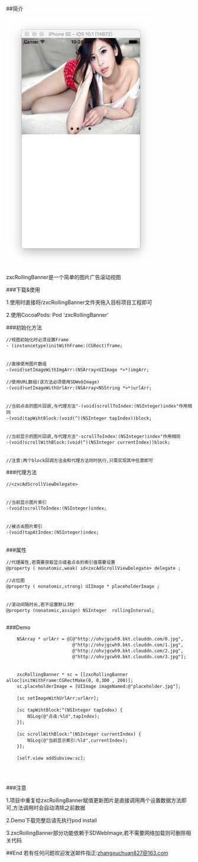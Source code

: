 ##简介

![展示图](./show.jpg)

zxcRollingBanner是一个简单的图片广告滚动视图


###下载&使用

1.使用时直接将/zxcRollingBanner文件夹拖入目标项目工程即可

2.使用CocoaPods:  Pod 'zxcRollingBanner'


###初始化方法
```
//视图初始化时必须设置Frame
- (instancetype)initWithFrame:(CGRect)frame;


//直接使用图片数组
-(void)setImageWithImgArr:(NSArray<UIImage *>*)imgArr;

//使用URL数组(该方法必须使用SDWebImage)
-(void)setImageWithUrlArr:(NSArray<NSString *>*)urlArr;


//当前点击的图片回调,与代理方法"-(void)scrollToIndex:(NSInteger)index"作用相同
-(void)tapWihtBlock:(void(^)(NSInteger tapIndex))block;


//当前显示的图片回调,与代理方法"-scrollToIndex:(NSInteger)index"作用相同
-(void)scrollWithBlock:(void(^)(NSInteger currentIndex))block;


//注意:两个block回调方法会和代理方法同时执行,只需实现其中任意即可

```

###代理方法


```
//<zxcAdScrollViewDelegate>


//当前显示图片索引
-(void)scrollToIndex:(NSInteger)index;


//被点击图片索引
-(void)tapAtIndex:(NSInteger)index;


```


###属性

```
//代理属性,若需要获取显示或者点击的索引值需要设置
@property ( nonatomic,weak) id<zxcAdScrollViewDelegate> delegate ;

//占位图
@property ( nonatomic,strong) UIImage * placeholderImage ;


//滚动间隔时长,若不设置默认3秒
@property (nonatomic,assign) NSInteger  rollingInterval;


```



###Demo


```
    NSArray * urlArr = @[@"http://ohvjgcwh9.bkt.clouddn.com/0.jpg",
                         @"http://ohvjgcwh9.bkt.clouddn.com/1.jpg",
                         @"http://ohvjgcwh9.bkt.clouddn.com/2.jpg",
                         @"http://ohvjgcwh9.bkt.clouddn.com/3.jpg"];
    
    
    zxcRollingBanner * sc = [[zxcRollingBanner alloc]initWithFrame:CGRectMake(0, 0,300 , 200)];
    sc.placeholderImage = [UIImage imageNamed:@"placeholder.jpg"];
    
    [sc setImageWithUrlArr:urlArr];
    
    [sc tapWihtBlock:^(NSInteger tapIndex) {
        NSLog(@"点击:%ld",tapIndex);
    }];

    [sc scrollWithBlock:^(NSInteger currentIndex) {
        NSLog(@"当前显示索引:%ld",currentIndex);
    }];

    [self.view addSubview:sc];
    
    


```


###注意

1.项目中重复给zxcRollingBanner赋值更新图片是直接调用两个设置数据方法即可,方法调用时会自动清除之前数据

2.Demo下载完整后请先执行pod install

3.zxcRollingBanner部分功能依赖于SDWebImage,若不需要网络加载则可删除相关代码



##End
若有任何问题欢迎发送邮件指正:[zhangxuchuan827@163.com](mailto:zhangxuchuan827@163.com)

